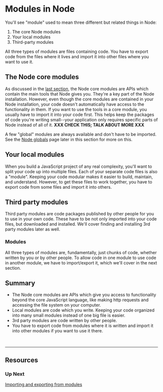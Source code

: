 # Modules in Node

You'll see "module" used to mean three different but related things in Node: 
1) The core Node modules
2) Your local modules
3) Third-party modules

All three types of modules are files containing code. You have to export code from the files where it lives and import it into other files where you want to use it.

## The Node core modules

As discussed in the [last section](https://github.com/bkager/Node-cookbook/blob/main/informational-whats-in-node-basics-section.md), the Node core modules are APIs which contain the main tools that Node gives you. They're a key part of the Node installation. However, even though the core modules are contained in your Node installation, your code doesn't automatically have access to the functionality _in_ them. If you want to use the tools in a core module, you usually have to import it into your code first. This helps keep the packages of code you're writing small--your application only requires specific parts of Node instead of all of it. **XXX CHECK THIS; TALK ABOUT MORE XXX** 

A few "global" modules are always available and don't have to be imported. See the [Node globals](https://github.com/bkager/Node-cookbook/blob/main/informational-Node-globals.md) page later in this section for more on this.


## Your local modules

When you build a JavaScript project of any real complexity, you'll want to split your code up into multiple files. Each of your separate code files is also a "module". Keeping your code modular makes it easier to build, maintain, and understand. However, to get these files to work together, you have to export code from some files and import it into others. 

## Third party modules

Third party modules are code packages published by other people for you to use in your own code. These have to be not only imported into your code files, but downloaded and installed. We'll cover finding and installing 3rd party modules later as well.

### Modules

All three types of modules are, fundamentally, just chunks of code, whether written by you or by other people. To allow code in one module to use code in another module, we have to import/export it, which we'll cover in the next section.
&nbsp;

## Summary 
* The Node core modules are APIs which give you access to functionality beyond the core JavaScript language, like making http requests and accessing the file system on your computer.
* Local modules are code which you write. Keeping your code organized into many small modules instead of one big file is easier.
* 3rd party modules are code written by other people.
* You have to export code from modules where it is written and import it into other modules if you want to use it there. 

&nbsp;

___

## Resources

### Up Next

[Importing and exporting from modules](https://github.com/bkager/Node-cookbook/blob/main/informational-importing-and-exporting-from-modules.md)
